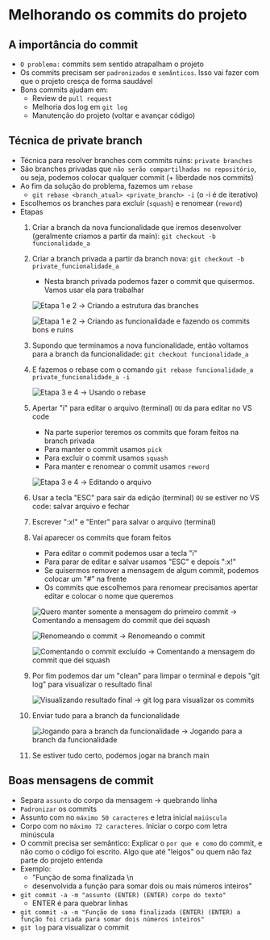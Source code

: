 # Melhorando os commits do projeto

## A importância do commit

* `O problema:` commits sem sentido atrapalham o projeto
* Os commits precisam ser `padronizados` e `semânticos`. Isso vai fazer com que o projeto cresça de forma saudável
* Bons commits ajudam em:
    * Review de `pull request` 
    * Melhoria dos log em `git log`
    * Manutenção do projeto (voltar e avançar código) 

## Técnica de private branch

* Técnica para resolver branches com commits ruins: `private branches` 
* São branches privadas que `não serão compartilhadas no repositório`, ou seja, podemos colocar qualquer commit (+ liberdade nos commits)
* Ao fim da solução do problema, fazemos um `rebase`
    * `git rebase <branch_atual> <private_branch> -i` (o -i é de iterativo)
* Escolhemos os branches para excluir (`squash`) e renomear (`reword`)
* Etapas
    1. Criar a branch da nova funcionalidade que iremos desenvolver (geralmente criamos a partir da main): `git checkout -b funcionalidade_a`
    2. Criar a branch privada a partir da branch nova: `git checkout -b private_funcionalidade_a`
        * Nesta branch privada podemos fazer o commit que quisermos. Vamos usar ela para trabalhar

        ![Etapa 1 e 2](imagens/parte1.png) → Criando a estrutura das branches


        ![Etapa 1 e 2](imagens/parte2.png) → Criando as funcionalidade e fazendo os commits bons e ruins

    3. Supondo que terminamos a nova funcionalidade, então voltamos para a branch da funcionalidade: `git checkout funcionalidade_a`
    4. E fazemos o rebase com o comando `git rebase funcionalidade_a private_funcionalidade_a -i`

        ![Etapa 3 e 4](imagens/parte3.png) → Usando o rebase

    5. Apertar "i" para editar o arquivo (terminal) `OU` da para editar no VS code
        * Na parte superior teremos os commits que foram feitos na branch privada
        * Para manter o commit usamos `pick`
        * Para excluir o commit usamos `squash`
        * Para manter e renomear o commit usamos `reword`

        ![Etapa 3 e 4](imagens/parte4.png) → Editando o arquivo

    6. Usar a tecla "ESC" para sair da edição (terminal) `OU` se estiver no VS code: salvar arquivo e fechar
    7. Escrever ":x!" e "Enter" para salvar o arquivo (terminal)
    8. Vai aparecer os commits que foram feitos
        * Para editar o commit podemos usar a tecla "i"
        * Para parar de editar e salvar usamos "ESC" e depois ":x!"
        * Se quisermos remover a mensagem de algum commit, podemos colocar um "#" na frente
        * Os commits que escolhemos para renomear precisamos apertar editar e colocar o nome que queremos

        ![Quero manter somente a mensagem do primeiro commit](imagens/parte5.png) → Comentando a mensagem do commit que dei squash

        ![Renomeando o commit](imagens/parte6.png) → Renomeando o commit

        ![Comentando o commit excluído](imagens/parte7.png) → Comentando a mensagem do commit que dei squash

    9. Por fim podemos dar um "clean" para limpar o terminal e depois "git log" para visualizar o resultado final

        ![Visualizando resultado final](imagens/parte8.png) → git log para visualizar os commits

    10. Enviar tudo para a branch da funcionalidade

        ![Jogando para a branch da funcionalidade](imagens/parte9.png) → Jogando para a branch da funcionalidade

    11. Se estiver tudo certo, podemos jogar na branch main

## Boas mensagens de commit

* Separa `assunto` do corpo da mensagem → quebrando linha
* `Padronizar` os commits
* Assunto com no `máximo 50 caracteres` e letra inicial `maiúscula`
* Corpo com no `máximo 72 caracteres`. Iniciar o corpo com letra minúscula
* O commit precisa ser semântico: Explicar o `por que e como` do commit, e não como o código foi escrito. Algo que até "leigos" ou quem não faz parte do projeto entenda
* Exemplo:
    * "Função de soma finalizada \n
    * desenvolvida a função para somar dois ou mais números inteiros"
* `git commit -a -m "assunto (ENTER) (ENTER) corpo do texto"`
    * ENTER é para quebrar linhas
* `git commit -a -m "Função de soma finalizada (ENTER) (ENTER) a função foi criada para somar dois números inteiros"`
* `git log` para visualizar o commit